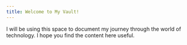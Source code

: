 ```yaml
---
title: Welcome to My Vault!
---
```


I will be using this space to document my journey through the world of technology. I hope you find the content here useful.